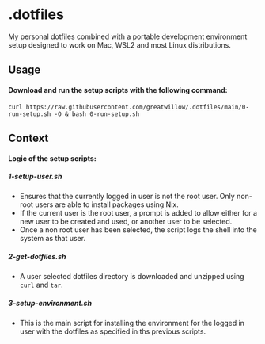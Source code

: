 # .dotfiles
My personal dotfiles combined with a portable development environment setup designed to work on Mac, WSL2 and most Linux distributions.

## Usage

#### Download and run the setup scripts with the following command:

```curl https://raw.githubusercontent.com/greatwillow/.dotfiles/main/0-run-setup.sh -O & bash 0-run-setup.sh```

## Context

#### Logic of the setup scripts:

##### 1-setup-user.sh

- Ensures that the currently logged in user is not the root user.  Only non-root users are able to install packages using Nix.  
- If the current user is the root user, a prompt is added to allow either for a new user to be created and used, or another user to be selected.
- Once a non root user has been selected, the script logs the shell into the system as that user.

##### 2-get-dotfiles.sh
- A user selected dotfiles directory is downloaded and unzipped using ```curl``` and ```tar```.
  
##### 3-setup-environment.sh
- This is the main script for installing the environment for the logged in user with the dotfiles as specified in ths previous scripts.